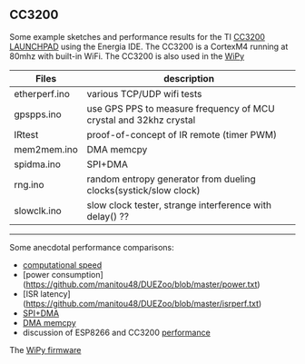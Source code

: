 ## CC3200

Some example sketches and performance results for the TI 
[CC3200 LAUNCHPAD](http://www.ti.com/tool/cc3200-launchxl) 
using the Energia IDE.  The CC3200 is a CortexM4 running at 80mhz
with built-in WiFi. 
The CC3200 is also used in the
[WiPy](http://wipy.io/)

|  Files    |  description |
| ------------- |-------------------------------------|
 etherperf.ino | various TCP/UDP wifi tests
 gpspps.ino  |  use GPS PPS to measure frequency of MCU crystal and 32khz crystal
 IRtest  | proof-of-concept of IR remote (timer PWM)
 mem2mem.ino | DMA memcpy
 spidma.ino | SPI+DMA
 rng.ino  | random entropy generator from dueling clocks(systick/slow clock)
 slowclk.ino | slow clock tester, strange interference with delay() ??


------------------------------------

Some anecdotal performance comparisons:

* [computational speed](https://github.com/manitou48/DUEZoo/blob/master/perf.txt)
* [power consumption] (https://github.com/manitou48/DUEZoo/blob/master/power.txt)
* [ISR latency] (https://github.com/manitou48/DUEZoo/blob/master/isrperf.txt)
* [SPI+DMA](https://github.com/manitou48/DUEZoo/blob/master/SPIperf.txt)
* [DMA memcpy](https://github.com/manitou48/DUEZoo/blob/master/mem2mem.txt)
* discussion of ESP8266 and CC3200 [performance](http://forum.arduino.cc/index.php?topic=364521.0)



The [WiPy firmware](https://github.com/wipy/wipy)
